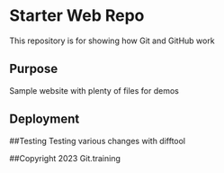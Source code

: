 # Starter Web Repo

This repository is for showing how Git and GitHub work

## Purpose

Sample website with plenty of files for demos

## Deployment


##Testing
Testing various changes with difftool

##Copyright
2023 Git.training